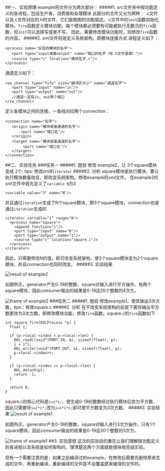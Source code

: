 ##一、实验原理
example将文件分为两大部分：
#####1.  src文件夹中按功能定义的各进程，包括生产者、消费者和处理模块
此部分的文件又分为两种：
.c文件以及.c文件对应的.h的文件，它们是框图的功能描述。.c文件中的`init`函数初始化模块，`fire`函数定义模块功能，每个模块都必须要有可能被执行无数次的`fire`函数，但`init`可以选择写或者不写。
因此，需要修改模块功能时，则修改`fire`函数的内容。
#####2. xml文件则是定义系统架构，即模块连接方式
进程定义如下：

    <process name="实现的模块的名字">
       <port type="input或者output" name="端口的名字（在.h文件里面）"/>
       <source type="c" location="模块名字.c"/>
    </process>
通道定义如下：

    <sw_channel type="fifo" size="缓冲区大小" name="通道名字">
       <port type="input" name="in"/>
       <port type="output" name="out"/>
       //通道一定有in, out两个端口
    </sw_channel>
定义各模块之间的连接，一条线对应两个connection：

    <connection name="名字">
       <origin name="模块或者通道的名字">
           <port name="端口名"/>
       </origin>
       <target name="模块或者通道的名字">
            <port name="端口名"/>
       </target>
    </connection>
##二、实验任务
###任务一
#####1.  题目
修改 example2，让 3个square模块变成 2个, tips: 修改xml的`iterator`
#####2. 分析
square模块是执行模块，要让执行模块数量改变，即改变系统架构，修改example的xml文件。
在example2的xml文件中首先定义了`variable N`为3

    <variable value="3" name="N"/>
并且通过`iteration`生成了N个square模块，即3个square模块，connection也是通过`iteration`生成的
    
    <iterator variable="i" range="N">
      <process name="square">
        <append function="i"/>
        <port type="input" name="0"/>
        <port type="output" name="1"/>
        <source type="c" location="square.c"/>
      </process>
    </iterator>

    
因此，只需要修改N的值，即可改变系统架构，使3个square模块变为2个square模块，并且connection也同时改变。
#####3. 实验结果

![result of example2](http://upload-images.jianshu.io/upload_images/3176291-1c18db9d1bb2ae7d.png?imageMogr2/auto-orient/strip%7CimageView2/2/w/1240)

如图所示，generator产生0-19的整数，square对输入进行平方操作，有两个square模块，因此consumer输出的结果是0-19这20个整数的4次方。

![frame of example2](http://upload-images.jianshu.io/upload_images/3176291-09186b8649bd69bb.png?imageMogr2/auto-orient/strip%7CimageView2/2/w/1240)
###任务二
#####1.  题目
修改example1，使其输出3次方数，tips：修改square.c
#####2. 分析
在不改变系统架构的前提下要将输出平方数更改为3次方数，即修改模块功能，修改`fire`函数。square.c的`fire`函数如下

    int square_fire(DOLProcess *p) {
      float i;

      if (p->local->index < p->local->len) {
        DOL_read((void*)PORT_IN, &i, sizeof(float), p);
        i = i*i;
        DOL_write((void*)PORT_OUT, &i, sizeof(float), p);
        p->local->index++;
      }

      if (p->local->index >= p->local->len) {
        DOL_detach(p);
        return -1;
      }

      return 0;
    }
square.c的核心代码是`i=i*i;`，使生成0-19的整数经过执行模块后变为平方数，因此只需要将`i=i*i*;`改为`i=i*i*i;`即可使平方数变为3次方数。
#####3. 实验结果
![result of example1](http://upload-images.jianshu.io/upload_images/3176291-d5f04d59cd2e5d6d.png?imageMogr2/auto-orient/strip%7CimageView2/2/w/1240)

如图所示，generator产生0-19的整数，square对输入进行3次方操作，只有1个square模块，因此consumer输出的结果是0-19这20个整数的3次方。

![frame of example1](http://upload-images.jianshu.io/upload_images/3176291-2134f9328934da62.png?imageMogr2/auto-orient/strip%7CimageView2/2/w/1240)
##3. 实验感想
这次的实验目的重在让我们理解按功能定义的各进程以及系统是如何架构的，理清楚这两个方面就能很快地完成实验。

但有一个需要注意的是，如果之前编译过的example，在修改后需要先删除原来生成的文件，再重新编译，重新编译的文件是不会覆盖原来编译的文件的。